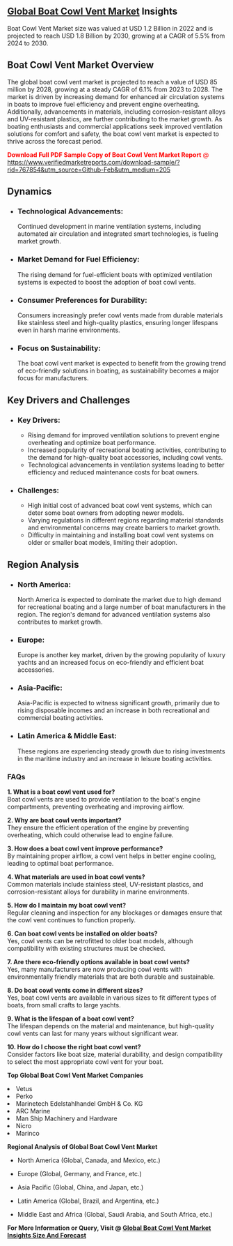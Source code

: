 <h2><a href="https://www.verifiedmarketreports.com/download-sample/?rid=767854&amp;utm_source=Github&amp;utm_medium=205" target="_blank">Global Boat Cowl Vent Market</a> Insights</h2><p>Boat Cowl Vent Market size was valued at USD 1.2 Billion in 2022 and is projected to reach USD 1.8 Billion by 2030, growing at a CAGR of 5.5% from 2024 to 2030.</p><p><h2>Boat Cowl Vent Market Overview</h2> <p>The global boat cowl vent market is projected to reach a value of USD 85 million by 2028, growing at a steady CAGR of 6.1% from 2023 to 2028. The market is driven by increasing demand for enhanced air circulation systems in boats to improve fuel efficiency and prevent engine overheating. Additionally, advancements in materials, including corrosion-resistant alloys and UV-resistant plastics, are further contributing to the market growth. As boating enthusiasts and commercial applications seek improved ventilation solutions for comfort and safety, the boat cowl vent market is expected to thrive across the forecast period.</p> <p><p><span class=""><span style="color: #ff0000;"><strong>Download Full PDF Sample Copy of Boat Cowl Vent Market Report</strong> @ </span><a href="https://www.verifiedmarketreports.com/download-sample/?rid=767854&amp;utm_source=Github-Feb&amp;utm_medium=205" target="_blank">https://www.verifiedmarketreports.com/download-sample/?rid=767854&amp;utm_source=Github-Feb&amp;utm_medium=205</a></span></p></p> <h2>Dynamics</h2> <ul> <li><h3>Technological Advancements:</h3> Continued development in marine ventilation systems, including automated air circulation and integrated smart technologies, is fueling market growth.</li> <li><h3>Market Demand for Fuel Efficiency:</h3> The rising demand for fuel-efficient boats with optimized ventilation systems is expected to boost the adoption of boat cowl vents.</li> <li><h3>Consumer Preferences for Durability:</h3> Consumers increasingly prefer cowl vents made from durable materials like stainless steel and high-quality plastics, ensuring longer lifespans even in harsh marine environments.</li> <li><h3>Focus on Sustainability:</h3> The boat cowl vent market is expected to benefit from the growing trend of eco-friendly solutions in boating, as sustainability becomes a major focus for manufacturers.</li> </ul> <h2>Key Drivers and Challenges</h2> <ul> <li><h3>Key Drivers:</h3> <ul> <li>Rising demand for improved ventilation solutions to prevent engine overheating and optimize boat performance.</li> <li>Increased popularity of recreational boating activities, contributing to the demand for high-quality boat accessories, including cowl vents.</li> <li>Technological advancements in ventilation systems leading to better efficiency and reduced maintenance costs for boat owners.</li> </ul> </li> <li><h3>Challenges:</h3> <ul> <li>High initial cost of advanced boat cowl vent systems, which can deter some boat owners from adopting newer models.</li> <li>Varying regulations in different regions regarding material standards and environmental concerns may create barriers to market growth.</li> <li>Difficulty in maintaining and installing boat cowl vent systems on older or smaller boat models, limiting their adoption.</li> </ul> </li> </ul> <h2>Region Analysis</h2> <ul> <li><h3>North America:</h3> North America is expected to dominate the market due to high demand for recreational boating and a large number of boat manufacturers in the region. The region's demand for advanced ventilation systems also contributes to market growth.</li> <li><h3>Europe:</h3> Europe is another key market, driven by the growing popularity of luxury yachts and an increased focus on eco-friendly and efficient boat accessories.</li> <li><h3>Asia-Pacific:</h3> Asia-Pacific is expected to witness significant growth, primarily due to rising disposable incomes and an increase in both recreational and commercial boating activities.</li> <li><h3>Latin America & Middle East:</h3> These regions are experiencing steady growth due to rising investments in the maritime industry and an increase in leisure boating activities.</li> </ul> <h3>FAQs</h3> <p><strong>1. What is a boat cowl vent used for?</strong><br>Boat cowl vents are used to provide ventilation to the boat's engine compartments, preventing overheating and improving airflow.</p> <p><strong>2. Why are boat cowl vents important?</strong><br>They ensure the efficient operation of the engine by preventing overheating, which could otherwise lead to engine failure.</p> <p><strong>3. How does a boat cowl vent improve performance?</strong><br>By maintaining proper airflow, a cowl vent helps in better engine cooling, leading to optimal boat performance.</p> <p><strong>4. What materials are used in boat cowl vents?</strong><br>Common materials include stainless steel, UV-resistant plastics, and corrosion-resistant alloys for durability in marine environments.</p> <p><strong>5. How do I maintain my boat cowl vent?</strong><br>Regular cleaning and inspection for any blockages or damages ensure that the cowl vent continues to function properly.</p> <p><strong>6. Can boat cowl vents be installed on older boats?</strong><br>Yes, cowl vents can be retrofitted to older boat models, although compatibility with existing structures must be checked.</p> <p><strong>7. Are there eco-friendly options available in boat cowl vents?</strong><br>Yes, many manufacturers are now producing cowl vents with environmentally friendly materials that are both durable and sustainable.</p> <p><strong>8. Do boat cowl vents come in different sizes?</strong><br>Yes, boat cowl vents are available in various sizes to fit different types of boats, from small crafts to large yachts.</p> <p><strong>9. What is the lifespan of a boat cowl vent?</strong><br>The lifespan depends on the material and maintenance, but high-quality cowl vents can last for many years without significant wear.</p> <p><strong>10. How do I choose the right boat cowl vent?</strong><br>Consider factors like boat size, material durability, and design compatibility to select the most appropriate cowl vent for your boat.</p> </p><p><strong>Top Global Boat Cowl Vent Market Companies</strong></p><div data-test-id=""><p><li>Vetus</li><li> Perko</li><li> Marinetech Edelstahlhandel GmbH & Co. KG</li><li> ARC Marine</li><li> Man Ship Machinery and Hardware</li><li> Nicro</li><li> Marinco</li></p><div><strong>Regional Analysis of&nbsp;Global Boat Cowl Vent Market</strong></div><ul><li dir="ltr"><p dir="ltr">North America&nbsp;(Global, Canada, and Mexico, etc.)</p></li><li dir="ltr"><p dir="ltr">Europe (Global, Germany, and France, etc.)</p></li><li dir="ltr"><p dir="ltr">Asia Pacific&nbsp;(Global, China, and Japan, etc.)</p></li><li dir="ltr"><p dir="ltr">Latin America&nbsp;(Global, Brazil, and Argentina, etc.)</p></li><li dir="ltr">Middle East and Africa&nbsp;(Global, Saudi Arabia, and South Africa, etc.)</li></ul><p><strong>For More Information or Query, Visit @&nbsp;</strong><strong><a href="https://www.verifiedmarketreports.com/product/boat-cowl-vent-market/?utm_source=Github&amp;utm_medium=205" target="_blank">Global Boat Cowl Vent Market Insights Size And Forecast</a></strong></p></div>

